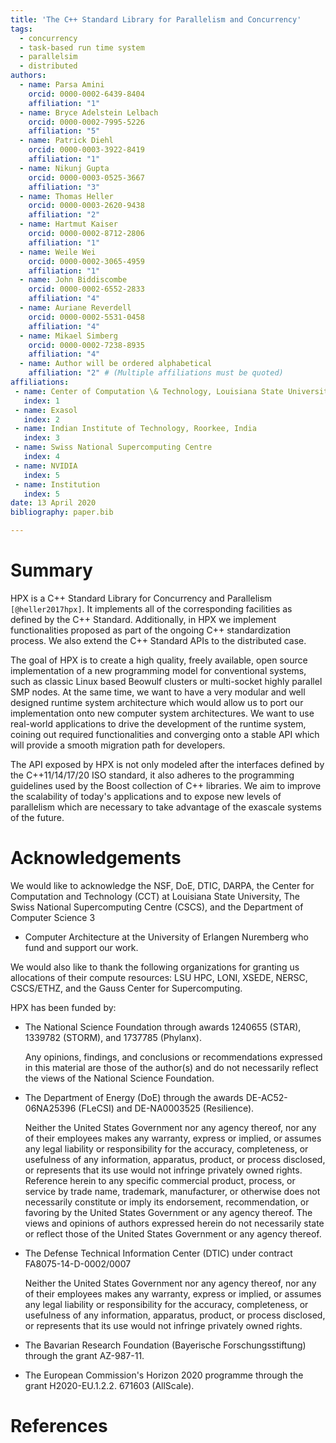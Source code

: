 ```yaml
---
title: 'The C++ Standard Library for Parallelism and Concurrency'
tags:
  - concurrency
  - task-based run time system
  - parallelsim
  - distributed  
authors:
  - name: Parsa Amini
    orcid: 0000-0002-6439-8404
    affiliation: "1"
  - name: Bryce Adelstein Lelbach
    orcid: 0000-0002-7995-5226
    affiliation: "5"
  - name: Patrick Diehl
    orcid: 0000-0003-3922-8419
    affiliation: "1"
  - name: Nikunj Gupta
    orcid: 0000-0003-0525-3667
    affiliation: "3"
  - name: Thomas Heller
    orcid: 0000-0003-2620-9438
    affiliation: "2"
  - name: Hartmut Kaiser
    orcid: 0000-0002-8712-2806
    affiliation: "1"
  - name: Weile Wei
    orcid: 0000-0002-3065-4959
    affiliation: "1"
  - name: John Biddiscombe
    orcid: 0000-0002-6552-2833
    affiliation: "4"
  - name: Auriane Reverdell
    orcid: 0000-0002-5531-0458
    affiliation: "4"
  - name: Mikael Simberg
    orcid: 0000-0002-7238-8935
    affiliation: "4"
  - name: Author will be ordered alphabetical 
    affiliation: "2" # (Multiple affiliations must be quoted)
affiliations:
 - name: Center of Computation \& Technology, Louisiana State University 
   index: 1
 - name: Exasol
   index: 2
 - name: Indian Institute of Technology, Roorkee, India
   index: 3
 - name: Swiss National Supercomputing Centre
   index: 4
 - name: NVIDIA
   index: 5
 - name: Institution
   index: 5
date: 13 April 2020
bibliography: paper.bib

---
```


# Summary

HPX is a C++ Standard Library for Concurrency and Parallelism `[@heller2017hpx]`. It implements all of the corresponding facilities as defined by the C++ Standard. Additionally, in HPX we implement functionalities proposed as part of the ongoing C++ standardization process. We also extend the C++ Standard APIs to the distributed case.

The goal of HPX is to create a high quality, freely available, open source implementation of a new programming model for conventional systems, such as classic Linux based Beowulf clusters or multi-socket highly parallel SMP nodes. At the same time, we want to have a very modular and well designed runtime system architecture which would allow us to port our implementation onto new computer system architectures. We want to use real-world applications to drive the development of the runtime system, coining out required functionalities and converging onto a stable API which will provide a smooth migration path for developers.

The API exposed by HPX is not only modeled after the interfaces defined by the C++11/14/17/20 ISO standard, it also adheres to the programming guidelines used by the Boost collection of C++ libraries. We aim to improve the scalability of today's applications and to expose new levels of parallelism which are necessary to take advantage of the exascale systems of the future.


# Acknowledgements

We would like to acknowledge the NSF, DoE, DTIC, DARPA, the Center for
Computation and Technology (CCT) at Louisiana State University, The Swiss 
National Supercomputing Centre (CSCS), and the Department of Computer Science 3 
- Computer Architecture at the University of Erlangen Nuremberg who fund and 
support our work.

We would also like to thank the following organizations for granting us
allocations of their compute resources: LSU HPC, LONI, XSEDE, NERSC, CSCS/ETHZ,
and the Gauss Center for Supercomputing.

HPX has been funded by:

- The National Science Foundation through awards 1240655 (STAR), 1339782
  (STORM), and 1737785 (Phylanx).

  Any opinions, findings, and conclusions or recommendations expressed in this
  material are those of the author(s) and do not necessarily reflect the views
  of the National Science Foundation.

- The Department of Energy (DoE) through the awards DE-AC52-06NA25396 (FLeCSI)
  and DE-NA0003525 (Resilience).

  Neither the United States Government nor any agency thereof, nor any of their
  employees makes any warranty, express or implied, or assumes any legal
  liability or responsibility for the accuracy, completeness, or usefulness of
  any information, apparatus, product, or process disclosed, or represents that
  its use would not infringe privately owned rights. Reference herein to any
  specific commercial product, process, or service by trade name, trademark,
  manufacturer, or otherwise does not necessarily constitute or imply its
  endorsement, recommendation, or favoring by the United States Government or
  any agency thereof. The views and opinions of authors expressed herein do not
  necessarily state or reflect those of the United States Government or any
  agency thereof.

- The Defense Technical Information Center (DTIC) under contract
  FA8075-14-D-0002/0007

  Neither the United States Government nor any agency thereof, nor any of their
  employees makes any warranty, express or implied, or assumes any legal
  liability or responsibility for the accuracy, completeness, or usefulness of
  any information, apparatus, product, or process disclosed, or represents that
  its use would not infringe privately owned rights.

- The Bavarian Research Foundation (Bayerische Forschungsstiftung) through the
  grant AZ-987-11.

- The European Commission's Horizon 2020 programme through the grant
  H2020-EU.1.2.2. 671603 (AllScale).

# References
